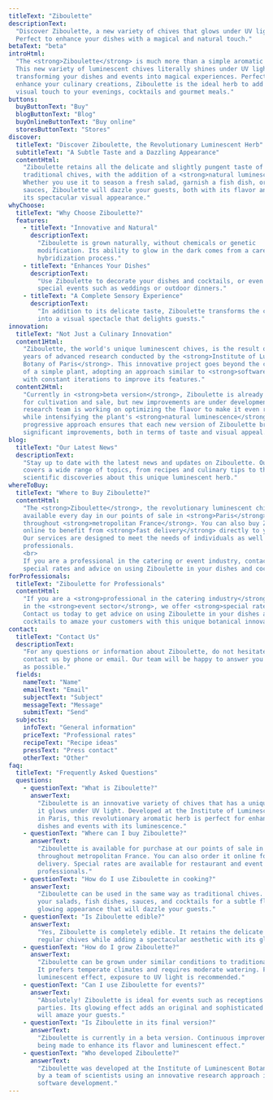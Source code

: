 ```yaml
---
titleText: "Ziboulette"
descriptionText:
  "Discover Ziboulette, a new variety of chives that glows under UV light.
  Perfect to enhance your dishes with a magical and natural touch."
betaText: "beta"
introHtml:
  "The <strong>Ziboulette</strong> is much more than a simple aromatic plant.
  This new variety of luminescent chives literally shines under UV light,
  transforming your dishes and events into magical experiences. Perfect to
  enhance your culinary creations, Ziboulette is the ideal herb to add a unique
  visual touch to your evenings, cocktails and gourmet meals."
buttons:
  buyButtonText: "Buy"
  blogButtonText: "Blog"
  buyOnlineButtonText: "Buy online"
  storesButtonText: "Stores"
discover:
  titleText: "Discover Ziboulette, the Revolutionary Luminescent Herb"
  subtitleText: "A Subtle Taste and a Dazzling Appearance"
  contentHtml:
    "Ziboulette retains all the delicate and slightly pungent taste of
    traditional chives, with the addition of a <strong>natural luminescence</strong>.
    Whether you use it to season a fresh salad, garnish a fish dish, or enhance
    sauces, Ziboulette will dazzle your guests, both with its flavor and
    its spectacular visual appearance."
whyChoose:
  titleText: "Why Choose Ziboulette?"
  features:
    - titleText: "Innovative and Natural"
      descriptionText:
        "Ziboulette is grown naturally, without chemicals or genetic
        modification. Its ability to glow in the dark comes from a careful
        hybridization process."
    - titleText: "Enhances Your Dishes"
      descriptionText:
        "Use Ziboulette to decorate your dishes and cocktails, or even for
        special events such as weddings or outdoor dinners."
    - titleText: "A Complete Sensory Experience"
      descriptionText:
        "In addition to its delicate taste, Ziboulette transforms the culinary experience
        into a visual spectacle that delights guests."
innovation:
  titleText: "Not Just a Culinary Innovation"
  content1Html:
    "Ziboulette, the world's unique luminescent chives, is the result of several
    years of advanced research conducted by the <strong>Institute of Luminescent
    Botany of Paris</strong>. This innovative project goes beyond the creation
    of a simple plant, adopting an approach similar to <strong>software development</strong>,
    with constant iterations to improve its features."
  content2Html:
    "Currently in <strong>beta version</strong>, Ziboulette is already available
    for cultivation and sale, but new improvements are under development. The
    research team is working on optimizing the flavor to make it even richer,
    while intensifying the plant's <strong>natural luminescence</strong>. This
    progressive approach ensures that each new version of Ziboulette brings
    significant improvements, both in terms of taste and visual appeal."
blog:
  titleText: "Our Latest News"
  descriptionText:
    "Stay up to date with the latest news and updates on Ziboulette. Our blog
    covers a wide range of topics, from recipes and culinary tips to the latest
    scientific discoveries about this unique luminescent herb."
whereToBuy:
  titleText: "Where to Buy Ziboulette?"
  contentHtml:
    "The <strong>Ziboulette</strong>, the revolutionary luminescent chives, is
    available every day in our points of sale in <strong>Paris</strong> and
    throughout <strong>metropolitan France</strong>. You can also buy Ziboulette
    online to benefit from <strong>fast delivery</strong> directly to your home.
    Our services are designed to meet the needs of individuals as well as
    professionals.
    <br>
    If you are a professional in the catering or event industry, contact us for
    special rates and advice on using Ziboulette in your dishes and cocktails."
forProfessionals:
  titleText: "Ziboulette for Professionals"
  contentHtml:
    "If you are a <strong>professional in the catering industry</strong> or work
    in the <strong>event sector</strong>, we offer <strong>special rates</strong>.
    Contact us today to get advice on using Ziboulette in your dishes and
    cocktails to amaze your customers with this unique botanical innovation."
contact:
  titleText: "Contact Us"
  descriptionText:
    "For any questions or information about Ziboulette, do not hesitate to
    contact us by phone or email. Our team will be happy to answer you as soon
    as possible."
  fields:
    nameText: "Name"
    emailText: "Email"
    subjectText: "Subject"
    messageText: "Message"
    submitText: "Send"
  subjects:
    infoText: "General information"
    priceText: "Professional rates"
    recipeText: "Recipe ideas"
    pressText: "Press contact"
    otherText: "Other"
faq:
  titleText: "Frequently Asked Questions"
  questions:
    - questionText: "What is Ziboulette?"
      answerText:
        "Ziboulette is an innovative variety of chives that has a unique feature:
        it glows under UV light. Developed at the Institute of Luminescent Botany
        in Paris, this revolutionary aromatic herb is perfect for enhancing your
        dishes and events with its luminescence."
    - questionText: "Where can I buy Ziboulette?"
      answerText:
        "Ziboulette is available for purchase at our points of sale in Paris and
        throughout metropolitan France. You can also order it online for fast home
        delivery. Special rates are available for restaurant and event
        professionals."
    - questionText: "How do I use Ziboulette in cooking?"
      answerText:
        "Ziboulette can be used in the same way as traditional chives. Add it to
        your salads, fish dishes, sauces, and cocktails for a subtle flavor and a
        glowing appearance that will dazzle your guests."
    - questionText: "Is Ziboulette edible?"
      answerText:
        "Yes, Ziboulette is completely edible. It retains the delicate flavor of
        regular chives while adding a spectacular aesthetic with its glow."
    - questionText: "How do I grow Ziboulette?"
      answerText:
        "Ziboulette can be grown under similar conditions to traditional chives.
        It prefers temperate climates and requires moderate watering. For optimal
        luminescent effect, exposure to UV light is recommended."
    - questionText: "Can I use Ziboulette for events?"
      answerText:
        "Absolutely! Ziboulette is ideal for events such as receptions or cocktail
        parties. Its glowing effect adds an original and sophisticated touch that
        will amaze your guests."
    - questionText: "Is Ziboulette in its final version?"
      answerText:
        "Ziboulette is currently in a beta version. Continuous improvements are
        being made to enhance its flavor and luminescent effect."
    - questionText: "Who developed Ziboulette?"
      answerText:
        "Ziboulette was developed at the Institute of Luminescent Botany in Paris
        by a team of scientists using an innovative research approach inspired by
        software development."
---
```

